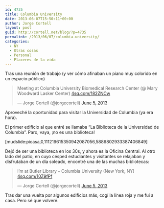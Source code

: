 ```yaml
---
id: 4735
title: Columbia University
date: 2013-06-07T15:50:11+00:00
author: Jorge Cortell
layout: post
guid: http://cortell.net/blog/?p=4735
permalink: /2013/06/07/columbia-university/
categories:
  - NY
  - Otras cosas
  - Personal
  - Placeres de la vida
---
```

Tras una reunión de trabajo (y ver cómo afinaban un piano muy colorido en un espacio público) 

<blockquote class="twitter-tweet">
  <p>
    Meeting at Columbia University Biomedical Research Center (@ Mary Woodward Lasker Center) <a title="http://4sq.com/182ZNCw" href="http://t.co/QSycVqK43h">4sq.com/182ZNCw</a>
  </p>
  
  <p>
    — Jorge Cortell (@jorgecortell) <a href="https://twitter.com/jorgecortell/status/342346288743981058">June 5, 2013</a>
  </p>
</blockquote>

Aproveché la oportunidad para visitar la Universidad de Columbia (ya era hora).

El primer edificio al que entré se llamaba &#8220;La Biblioteca de la Universidad de Columbia&#8221;. Paro, vaya, ¡no es una biblioteca!

[mudslide:picasa,0,111219615350942087056,5886802933387406849]

Dejó de ser una biblioteca en los 30s, y ahora es la Oficina Central. Al otro lado del patio, en cuyo césped estudiantes y visitantes se relajaban y disfrutaban de un día soleado, encontré una de las muchas bibliotecas:

<blockquote class="twitter-tweet">
  <p>
    I&#8217;m at Butler Library &#8211; Columbia University (New York, NY) <a title="http://4sq.com/10Z9fPf" href="http://t.co/DR61HaHbd0">4sq.com/10Z9fPf</a>
  </p>
  
  <p>
    — Jorge Cortell (@jorgecortell) <a href="https://twitter.com/jorgecortell/status/342352335672053761">June 5, 2013</a>
  </p>
</blockquote>

Tras dar una vuelta por algunos edificios más, cogí la línea roja y me fui a casa. Pero sé que volveré.